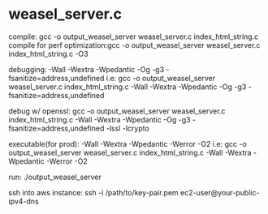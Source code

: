 # weasel_server.c

compile: gcc -o output_weasel_server weasel_server.c index_html_string.c
compile for perf optimization:gcc -o output_weasel_server weasel_server.c index_html_string.c -O3

debugging:
-Wall -Wextra -Wpedantic -Og -g3 -fsanitize=address,undefined i.e: gcc -o output_weasel_server weasel_server.c index_html_string.c -Wall -Wextra -Wpedantic -Og -g3 -fsanitize=address,undefined

debug w/ openssl:
gcc -o output_weasel_server weasel_server.c index_html_string.c -Wall -Wextra -Wpedantic -Og -g3 -fsanitize=address,undefined -lssl -lcrypto

executable(for prod):
-Wall -Wextra -Wpedantic -Werror -O2 i.e: gcc -o output_weasel_server weasel_server.c index_html_string.c -Wall -Wextra -Wpedantic -Werror -O2

run: ./output_weasel_server

ssh into aws instance:
ssh -i /path/to/key-pair.pem ec2-user@your-public-ipv4-dns

